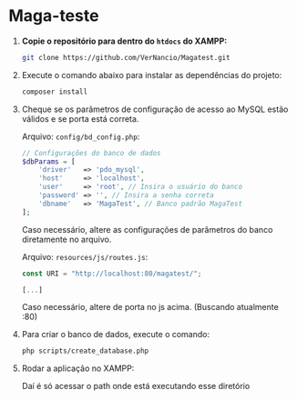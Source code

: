 # Maga-teste

1. **Copie o repositório para dentro do `htdocs` do XAMPP:**

   ```bash
   git clone https://github.com/VerNancio/Magatest.git
   ```


2. Execute o comando abaixo para instalar as dependências do projeto:

   ```bash
   composer install
   ```

3. Cheque se os parâmetros de configuração de acesso ao MySQL estão válidos e se porta está correta.

   Arquivo: `config/bd_config.php`:

   ```php
   // Configurações do banco de dados
   $dbParams = [
       'driver'   => 'pdo_mysql',
       'host'     => 'localhost',
       'user'     => 'root', // Insira o usuário do banco
       'password' => '', // Insira a senha correta
       'dbname'   => 'MagaTest', // Banco padrão MagaTest
   ];
   ```

   Caso necessário, altere as configurações de parâmetros do banco diretamente no arquivo.

   Arquivo: `resources/js/routes.js`:
    ```js
    const URI = "http://localhost:80/magatest/";

    [...]
    ```

   Caso necessário, altere de porta no js acima. (Buscando atualmente :80)




4. Para criar o banco de dados, execute o comando:

   ```bash
   php scripts/create_database.php
   ```

5. Rodar a aplicação no XAMPP:

    Daí é só acessar o path onde está executando esse diretório
